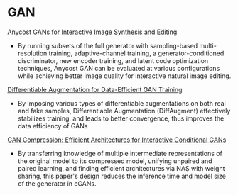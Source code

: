 # GAN

[Anycost GANs for Interactive Image Synthesis and Editing](https://arxiv.org/pdf/2103.03243.pdf)

- By running subsets of the full generator with sampling-based multi-resolution training, adaptive-channel training, a generator-conditioned discriminator, new encoder training, and latent code optimization techniques, Anycost GAN can be evaluated at various configurations while achieving better image quality for interactive natural image editing.

[Differentiable Augmentation for Data-Efficient GAN Training](https://arxiv.org/pdf/2006.10738.pdf)

- By imposing various types of differentiable augmentations on both real and fake samples, Differentiable Augmentation (DiffAugment) effectively stabilizes training, and leads to better convergence, thus improves the data efficiency of GANs

[GAN Compression: Efficient Architectures for Interactive Conditional GANs](https://arxiv.org/pdf/2003.08936.pdf)

- By transferring knowledge of multiple intermediate representations of the original model to its compressed model, unifying unpaired and paired learning, and finding efficient architectures via NAS with weight sharing, this paper's design reduces the inference time and model size of the generator in cGANs.